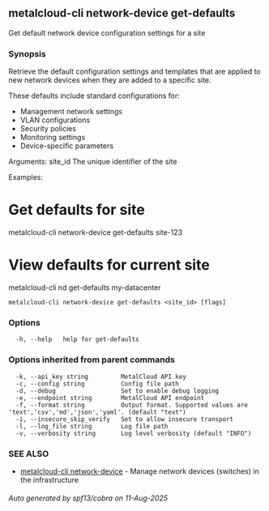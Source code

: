 ## metalcloud-cli network-device get-defaults

Get default network device configuration settings for a site

### Synopsis

Retrieve the default configuration settings and templates that are applied
to new network devices when they are added to a specific site.

These defaults include standard configurations for:
- Management network settings
- VLAN configurations
- Security policies
- Monitoring settings
- Device-specific parameters

Arguments:
  site_id   The unique identifier of the site

Examples:
  # Get defaults for site
  metalcloud-cli network-device get-defaults site-123

  # View defaults for current site
  metalcloud-cli nd get-defaults my-datacenter

```
metalcloud-cli network-device get-defaults <site_id> [flags]
```

### Options

```
  -h, --help   help for get-defaults
```

### Options inherited from parent commands

```
  -k, --api_key string         MetalCloud API key
  -c, --config string          Config file path
  -d, --debug                  Set to enable debug logging
  -e, --endpoint string        MetalCloud API endpoint
  -f, --format string          Output format. Supported values are 'text','csv','md','json','yaml'. (default "text")
  -i, --insecure_skip_verify   Set to allow insecure transport
  -l, --log_file string        Log file path
  -v, --verbosity string       Log level verbosity (default "INFO")
```

### SEE ALSO

* [metalcloud-cli network-device](metalcloud-cli_network-device.md)	 - Manage network devices (switches) in the infrastructure

###### Auto generated by spf13/cobra on 11-Aug-2025
